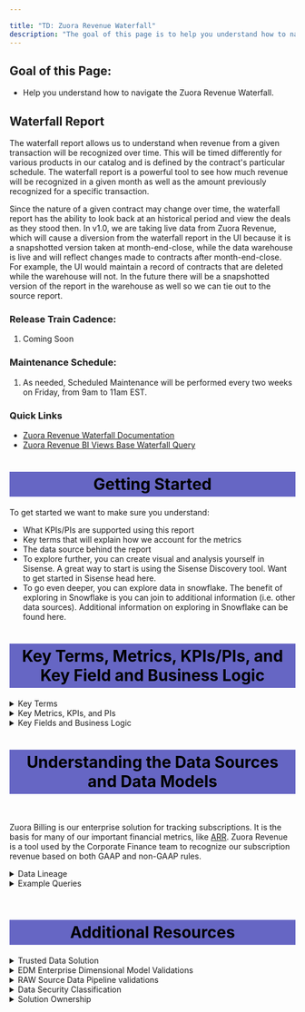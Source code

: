 ```yaml
---

title: "TD: Zuora Revenue Waterfall"
description: "The goal of this page is to help you understand how to navigate the Zuora Revenue Waterfall."
---
```

## Goal of this Page:

- Help you understand how to navigate the Zuora Revenue Waterfall.

## Waterfall Report

The waterfall report allows us to understand when revenue from a given transaction will be recognized over time. This will be timed differently for various products in our catalog and is defined by the contract's particular schedule. The waterfall report is a powerful tool to see how much revenue will be recognized in a given month as well as the amount previously recognized for a specific transaction.

Since the nature of a given contract may change over time, the waterfall report has the ability to look back at an historical period and view the deals as they stood then. In v1.0, we are taking live data from Zuora Revenue, which will cause a diversion from the waterfall report in the UI because it is a snapshotted version taken at month-end-close, while the data warehouse is live and will reflect changes made to contracts after month-end-close. For example, the UI would maintain a record of contracts that are deleted while the warehouse will not. In the future there will be a snapshotted version of the report in the warehouse as well so we can tie out to the source report.

### Release Train Cadence:

1. Coming Soon

### Maintenance Schedule:

1. As needed, Scheduled Maintenance will be performed every two weeks on Friday, from 9am to 11am EST.

### Quick Links

- [Zuora Revenue Waterfall Documentation](https://knowledgecenter.zuora.com/Zuora_Revenue/Reports/Report_reconciliation/Waterfall_Report)
- [Zuora Revenue BI Views Base Waterfall Query](https://knowledgecenter.zuora.com/Zuora_Revenue/Zuora_Revenue_BI_views/Sample_queries#Revenue_waterfall)

<style> #headerformat {
background-color: #6666c4; color: black; padding: 5px; text-align: center;
}
</style>
<h1 id="headerformat">Getting Started </h1>

To get started we want to make sure you understand:

- What KPIs/PIs are supported using this report
- Key terms that will explain how we account for the metrics
- The data source behind the report
- To explore further, you can create visual and analysis yourself in Sisense. A great way to start is using the Sisense Discovery tool. Want to get started in Sisense head here.
- To go even deeper, you can explore data in snowflake. The benefit of exploring in Snowflake is you can join to additional information (i.e. other data sources). Additional information on exploring in Snowflake can be found here.


<style> #headerformat {
background-color: #6666c4; color: black; padding: 5px; text-align: center;
}
</style>
<h1 id="headerformat">Key Terms, Metrics, KPIs/PIs, and Key Field and Business Logic </h1>

<details>
<summary markdown='span'>
  Key Terms
</summary>
Dimensions:

- Coming soon

</details>

<details>
<summary markdown='span'>
  Key Metrics, KPIs, and PIs
</summary>
Facts:

- Coming Soon
</details>

<details>
<summary markdown='span'>
  Key Fields and Business Logic
</summary>
<ul>
  <li>as_of_period_id: key filter to show the waterfall report as it was for a past time period</li>
  <li>revenue_contract_line_attribute_16: indicates if a line has been adjusted through a manual true-up </li>
  <li>revenue_contract_schedule: The performance obligations are recognized over time based on the rules for the performance obligation type. These rules are expressed as a schedule, which states when and what percent of a contract obligation can be recognized. This is the basis for the waterfall report</li>
</ul>
</details>
<style> #headerformat {
background-color: #6666c4; color: black; padding: 5px; text-align: center;}
</style>
<h1 id="headerformat">Understanding the Data Sources and Data Models</h1>
<br>

Zuora Billing is our enterprise solution for tracking subscriptions. It is the basis for many of our important financial metrics, like [ARR](https://about.gitlab.com/handbook/business-technology/data-team/data-catalog/finance-arr/). Zuora Revenue is a tool used by the Corporate Finance team to recognize our subscription revenue based on both GAAP and non-GAAP rules.

<details>
<summary markdown='span'>
  Data Lineage
</summary>
Data is sourced from Zuora Revenue. The dbt solution generates a dimensional model from revenue contract lines, schedules, as well as other pertinent details about a given contract to generate a report containing all deals being recognized in a given period. It will allow users to view these deals at various points in time (`as_of_period_id`) since a given deal may be modified between its start and end dates.
</details>
<details>
<summary markdown='span'>
  Example Queries
</summary>

<br>

Revenue recognized from October 2021, as it was known in October 2021

```
SELECT 
  SUM("OCT-21") AS october_revenue
FROM prod.restricted_safe_common_mart_finance.mart_waterfall
WHERE as_of_period_id = 20211001
```

</details>
<br>
<style> #headerformat {
background-color: #6666c4; color: black; padding: 5px; text-align: center;
}
</style>
<h1 id="headerformat">Additional Resources </h1>

<details>
<summary markdown='span'>
  Trusted Data Solution
</summary>

ARR models use the `zuora_revenue` tags for Trusted Data tests and their results. This can be seen most easily using the [Trusted Data Dashboard](https://app.periscopedata.com/app/gitlab/756199/Trusted-Data-Dashboard)

See overview at [Trusted Data Framework](https://about.gitlab.com/handbook/business-technology/data-team/platform/#tdf)

[dbt guide examples](https://about.gitlab.com/handbook/business-technology/data-team/platform/dbt-guide/#trusted-data-framework) for
details and examples on implementing further tests
</details>

<details>
<summary markdown='span'>
  EDM Enterprise Dimensional Model Validations
</summary>
The [(WIP) Enterprise Dimensional Model Validation Dashboard](https://app.periscopedata.com/app/gitlab/760445/WIP:-Enterprise-Dimensional-Model-Validation-Dashboard) reports on latest Enterprise Dimensional model test and runs.
</details>

<details>
<summary markdown='span'>
  RAW Source Data Pipeline validations
</summary>
[Data Pipeline Health Validations](https://app.periscopedata.com/app/gitlab/715938/Data-Pipeline-Health-Dashboard)
</details>

<details>
<summary markdown='span'>
  Data Security Classification
</summary>

Coming Soon

**ORANGE**

- Description: Customer and Personal data at the row or record level.

- Objects:
  -

  -

**YELLOW**

- Description: GitLab Financial data, which includes aggregations or totals.

- Objects:
  -

  -
</details>

<details>
<summary markdown='span'>
  Solution Ownership
</summary>
* Source System Owner:
  * Salesforce: `@jbrennan1`
  * Zuora: `@andrew_murray`
* Source System Subject Matter Expert:
  * Salesforce: `@jbrennan1`
  * Zuora: `@andrew_murray`
* Data Team Subject Matter Expert: `@michellecooper`
</details>
